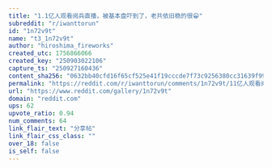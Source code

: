 ```yaml
---
title: "1.1亿人观看阅兵直播，被基本盘吓到了，老共依旧稳的很😁"
subreddit: "r/iwanttorun"
id: "1n72v9t"
name: "t3_1n72v9t"
author: "hiroshima_fireworks"
created_utc: 1756866066
created_key: "250903022106"
capture_ts: "250927160436"
content_sha256: "0632bb40cfd16f65cf525e41f19cccde7f73c9256380cc31639f9971707f3fef"
permalink: "https://reddit.com/r/iwanttorun/comments/1n72v9t/11亿人观看阅兵直播被基本盘吓到了老共依旧稳的很/"
url: "https://www.reddit.com/gallery/1n72v9t"
domain: "reddit.com"
ups: 62
upvote_ratio: 0.94
num_comments: 64
link_flair_text: "分享帖"
link_flair_css_class: ""
over_18: false
is_self: false
---
```


